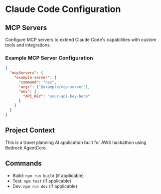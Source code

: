 # Claude Code Configuration

## MCP Servers

Configure MCP servers to extend Claude Code's capabilities with custom tools and integrations.

### Example MCP Server Configuration

```json
{
  "mcpServers": {
    "example-server": {
      "command": "npx",
      "args": ["@example/mcp-server"],
      "env": {
        "API_KEY": "your-api-key-here"
      }
    }
  }
}
```

## Project Context

This is a travel planning AI application built for AWS hackathon using Bedrock AgentCore.

## Commands

- Build: `npm run build` (if applicable)
- Test: `npm test` (if applicable)
- Dev: `npm run dev` (if applicable)